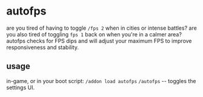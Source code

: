 # autofps
are you tired of having to toggle `/fps 2` when in cities or intense battles?
are you also tired of toggling `fps 1` back on when you're in a calmer area?
autofps checks for FPS dips and will adjust your maximum FPS to improve responsiveness and stability.

## usage
in-game, or in your boot script:
`/addon load autofps`
`/autofps` -- toggles the settings UI.